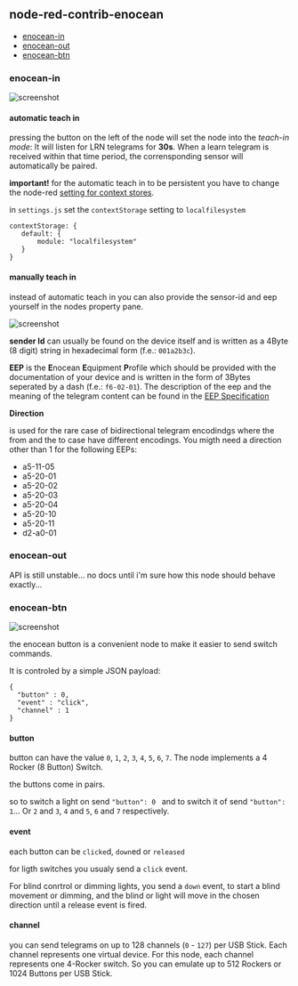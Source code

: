 ## node-red-contrib-enocean

* [enocean-in](#enocean-in)
* [enocean-out](#enocean-out)
* [enocean-btn](#enocean-btn)

### enocean-in

![screenshot](https://user-images.githubusercontent.com/10807348/56092773-6f90c080-5ec0-11e9-9da0-8e31729de3be.png)

#### automatic teach in

pressing the button on the left of the node will set the node into the *teach-in mode*: It will listen for LRN telegrams for **30s**. When a learn telegram is received within that time period, the corrensponding sensor will automatically be paired.

**important!** for the automatic teach in to be persistent you have to change the node-red [setting for context stores](https://nodered.org/docs/user-guide/context#context-stores).

in `settings.js` set the `contextStorage` setting to `localfilesystem`

```
contextStorage: {
   default: {
       module: "localfilesystem"
   }
}
```

#### manually teach in

instead of automatic teach in you can also provide the sensor-id and eep yourself in the nodes property pane.

![screenshot](https://user-images.githubusercontent.com/10807348/56090574-2e8ab300-5ea4-11e9-8217-971ca713bc7c.png)

**sender Id** can usually be found on the device itself and is written as a 4Byte (8 digit) string in hexadecimal form (f.e.: `001a2b3c`).

**EEP** is the **E**nocean **E**quipment **P**rofile which should be provided with the documentation of your device and is written in the form of 3Bytes seperated by a dash (f.e.: `f6-02-01`).
The description of the eep and the meaning of the telegram content can be found in the [EEP Specification](https://www.enocean-alliance.org/wp-content/uploads/2018/02/EEP268_R3_Feb022018_public.pdf)

**Direction**

is used for the rare case of bidirectional telegram encodindgs where the from and the to case have different encodings. You migth need a direction other than 1 for the following EEPs:

* a5-11-05
* a5-20-01
* a5-20-02
* a5-20-03
* a5-20-04
* a5-20-10
* a5-20-11
* d2-a0-01

### enocean-out

API is still unstable... no docs until i'm sure how this node should behave exactly...

### enocean-btn

![screenshot](https://user-images.githubusercontent.com/10807348/56548719-17715280-6581-11e9-9674-618d6852d5c6.png)

the enocean button is a convenient node to make it easier to send switch commands.

It is controled by a simple JSON payload:

```
{
  "button" : 0,
  "event" : "click",
  "channel" : 1
}
```
#### button

button can have the value `0`, `1`, `2`, `3`, `4`, `5`, `6`, `7`. The node implements a 4 Rocker (8 Button) Switch.

the buttons come in pairs.

so to switch a light on send `"button": 0 ` and to switch it of send `"button": 1`... Or `2` and `3`, `4` and `5`, `6` and `7` respectively.

#### event

each button can be `clicke`d, `down`ed or `released`

for ligth switches you usualy send a `click` event.

For blind conrtrol or dimming lights, you send a `down` event, to start a blind movement or dimming, and the blind or light will move in the chosen direction until a release event is fired.

#### channel

you can send telegrams on up to 128 channels (`0` - `127`) per USB Stick.
Each channel represents one virtual device. For this node, each channel represents one 4-Rocker switch.
So you can emulate up to 512 Rockers or 1024 Buttons per USB Stick.
